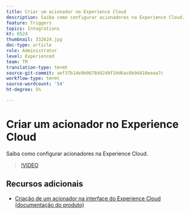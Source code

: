 ```yaml
---
title: Criar um acionador no Experience Cloud
description: Saiba como configurar acionadores na Experience Cloud.
feature: Triggers
topics: Integrations
kt: 6524
thumbnail: 332624.jpg
doc-type: article
role: Administrator
level: Experienced
team: TM
translation-type: tm+mt
source-git-commit: aef37b14e9b0678dd249f10d6ac0b9d410eeaa7c
workflow-type: tm+mt
source-wordcount: '54'
ht-degree: 5%

---
```



# Criar um acionador no Experience Cloud

Saiba como configurar acionadores na Experience Cloud.

>[!VIDEO](https://video.tv.adobe.com/v/332624?quality=12)

## Recursos adicionais

* [Criação de um acionador na interface do Experience Cloud (documentação do produto)](https://experienceleague.adobe.com/docs/campaign-standard/using/integrating-with-adobe-cloud/working-with-campaign-and-triggers/configuring-triggers-in-experience-cloud.html?lang=en#creating-a-trigger-in-the-experience-cloud-interface)
